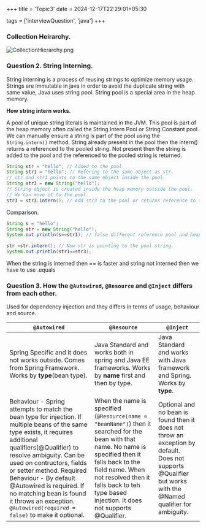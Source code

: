 +++
title = 'Topic3'
date = 2024-12-17T22:29:01+05:30

tags = ['interviewQuestion', 'java']
+++

### Collection Heirarchy.

![CollectionHierarchy.png](/images/Java/InterviewQuestion/CollectionHierarchy.png)

### Question 2. String Interning.

String interning is a process of reusing strings to optimize memory usage. Strings are immutable in java in order to
avoid the duplicate string with same value, Java uses string pool. String pool is a special area in the heap memory.

**How string intern works**.

A pool of unique string literals is maintained in the JVM. This pool is part of the heap memory often called the String
Intern Pool or String Constant pool.
We can manually ensure a string is part of the pool using the `String.intern()` method. String already present in the
pool then the intern() returns a referenced to the pooled string. Not present then the string is added to the pool and
the referenced to the pooled string is returned.

```java
String str = "hello"; // Added to the pool
String str1 = "hello"; // Refering to the same object as str.
// str and str1 points to the same object inside the pool.
String str3 = new String("hello");
// String object is created inside the heap memory outside the pool.
// We can move it to the pool.
str3 = str3.intern(); // Add str3 to the pool or returns reference to the pooled string.

```

Comparison.

```java
String s = "hello";
String str = new String("hello");
System.out.println(s==str1); // false different reference pool and heap.

str =str.intern(); // Now str is pointing to the pool string.
System.out.println(str1==str3);
```

When the string is interned then == is faster and string not interned then we have to use .equals

### Question 3. How the `@Autowired`, `@Resource` and `@Inject` differs from each other.

Used for dependency injection and they differs in terms of usage, behaviour and source.

| `@Autowired`                                                                                              | `@Resource`                                                                                                                                                                                                                                                            | `@Inject`                                                                  |
|-----------------------------------------------------------------------------------------------------------|------------------------------------------------------------------------------------------------------------------------------------------------------------------------------------------------------------------------------------------------------------------------|----------------------------------------------------------------------------|
| Spring Specific and it does not works outside. Comes from Spring Framework. Works by **type**(bean type). | Java Standard and works both in spring and Java EE frameworks. Works by **name** first and then by type.                                                                                                                                                               | Java Standard and works with Java framework and Spring. Works by **type**. |
|Behaviour - Spring attempts to match the bean type for injection. If multiple beans of the same type exists, it requires additional qualifiers(@Qualifier) to resolve ambiguity. Can be used on contructors, fields or setter method. Required Behaviour - By default @Autowired is required. If no matching bean is found it throws an exception. `@Autowired(required = false)` to make it optional. | When the name is specified (`@Resource(name = "beanName")`) then it searched for the bean with that name. No name is specified then it falls back to the field name. When not resolved then it falls back to teh type based injection. It does not supports @Qualifier. | Optional and no bean is found then it does not throw an exception by default. Does not supports @Qualifier but works with the @Named qualifier for ambiguity.|